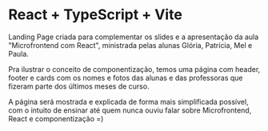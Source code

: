 # React + TypeScript + Vite

Landing Page criada para complementar os slides e a apresentação da aula "Microfrontend com React", ministrada pelas alunas Glória, Patrícia, Mel e Paula.

Pra ilustrar o conceito de componentização, temos uma página com header, footer e cards com os nomes e fotos das alunas e das professoras que fizeram parte dos últimos meses de curso.

A página será mostrada e explicada de forma mais simplificada possível, com o intuito de ensinar até quem nunca ouviu falar sobre Microfrontend, React e componentização =)
